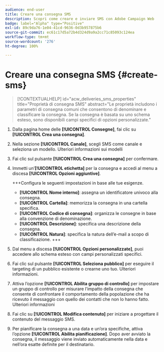 ```yaml
---
audience: end-user
title: Creare una consegna SMS
description: Scopri come creare e inviare SMS con Adobe Campaign Web
badge: label="Alpha" type="Positive"
exl-id: 89c9da76-1e04-41cd-9636-0d3b957875b6
source-git-commit: ec61c17d5a72b4d324d9a9a2cc71c85093c124ea
workflow-type: tm+mt
source-wordcount: '276'
ht-degree: 100%

---
```


# Creare una consegna SMS {#create-sms}

>[!CONTEXTUALHELP]
>id="acw_deliveries_sms_properties"
>title="Proprietà di consegna SMS"
>abstract="Le proprietà includono i parametri di consegna comuni che consentono di denominare e classificare la consegna. Se la consegna è basata su uno schema esteso, sono disponibili campi specifici di opzioni personalizzate."

1. Dalla pagina home delle **[!UICONTROL Consegne]**, fai clic su **[!UICONTROL Crea una consegna]**.

1. Nella sezione **[!UICONTROL Canale]**, scegli SMS come canale e seleziona un modello. Ulteriori informazioni sui modelli

1. Fai clic sul pulsante **[!UICONTROL Crea una consegna]** per confermare.

1. Immetti un’**[!UICONTROL etichetta]** per la consegna e accedi al menu a discesa **[!UICONTROL Opzioni aggiuntive]**.

   +++Configura le seguenti impostazioni in base alle tue esigenze.
   * **[!UICONTROL Nome interno]**: assegna un identificatore univoco alla consegna.
   * **[!UICONTROL Cartella]**: memorizza la consegna in una cartella specifica.
   * **[!UICONTROL Codice di consegna]**: organizza le consegne in base alla convenzione di denominazione.
   * **[!UICONTROL Descrizione]**: specifica una descrizione della consegna.
   * **[!UICONTROL Natura]**: specifica la natura dell’e-mail a scopo di classificazione.
+++

1. Dal menu a discesa **[!UICONTROL Opzioni personalizzate]**, puoi accedere allo schema esteso con campi personalizzati specifici.

1. Fai clic sul pulsante **[!UICONTROL Seleziona pubblico]** per eseguire il targeting di un pubblico esistente o crearne uno tuo. Ulteriori informazioni.

1. Attiva l’opzione **[!UICONTROL Abilita gruppo di controllo]** per impostare un gruppo di controllo per misurare l’impatto della consegna che consente di confrontare il comportamento della popolazione che ha ricevuto il messaggio con quello dei contatti che non lo hanno fatto. Ulteriori informazioni

1. Fai clic su **[!UICONTROL Modifica contenuto]** per iniziare a progettare il contenuto del messaggio SMS.

1. Per pianificare la consegna a una data e un’ora specifiche, attiva l’opzione **[!UICONTROL Abilita pianificazione]**. Dopo aver avviato la consegna, il messaggio viene inviato automaticamente nella data e nell’ora esatte definite per il destinatario.
